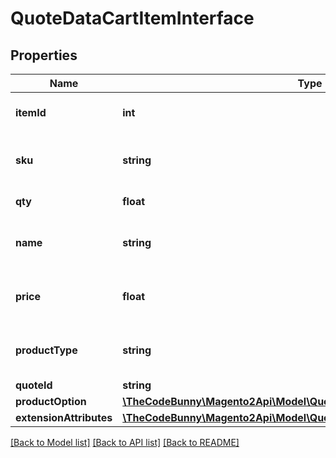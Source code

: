 # QuoteDataCartItemInterface

## Properties
Name | Type | Description | Notes
------------ | ------------- | ------------- | -------------
**itemId** | **int** | Item ID. Otherwise, null. | [optional] 
**sku** | **string** | Product SKU. Otherwise, null. | [optional] 
**qty** | **float** | Product quantity. | 
**name** | **string** | Product name. Otherwise, null. | [optional] 
**price** | **float** | Product price. Otherwise, null. | [optional] 
**productType** | **string** | Product type. Otherwise, null. | [optional] 
**quoteId** | **string** | Quote id. | 
**productOption** | [**\TheCodeBunny\Magento2Api\Model\QuoteDataProductOptionInterface**](QuoteDataProductOptionInterface.md) |  | [optional] 
**extensionAttributes** | [**\TheCodeBunny\Magento2Api\Model\QuoteDataCartItemExtensionInterface**](QuoteDataCartItemExtensionInterface.md) |  | [optional] 

[[Back to Model list]](../README.md#documentation-for-models) [[Back to API list]](../README.md#documentation-for-api-endpoints) [[Back to README]](../README.md)


